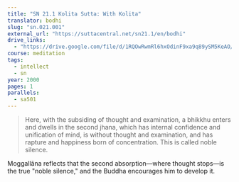 ```yaml
---
title: "SN 21.1 Kolita Sutta: With Kolita"
translator: bodhi
slug: "sn.021.001"
external_url: "https://suttacentral.net/sn21.1/en/bodhi"
drive_links:
  - "https://drive.google.com/file/d/1RQOwRwmRl6hxOdinF9xa9q89ySM5KeAO/view?usp=drivesdk"
course: meditation
tags:
  - intellect
  - sn
year: 2000
pages: 1
parallels:
  - sa501
---
```


> Here, with the subsiding of thought and examination, a bhikkhu enters and dwells in the second jhana, which has internal confidence and unification of mind, is without thought and examination, and has rapture and happiness born of concentration. This is called noble silence.

Moggallāna reflects that the second absorption—where thought stops—is the true "noble silence," and the Buddha encourages him to develop it.
